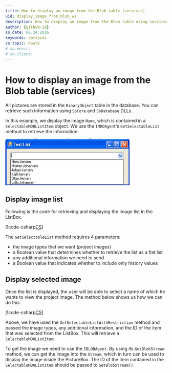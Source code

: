 ```yaml
---
title: How to display an image from the Blob table (services)
uid: display_image_from_blob_ws
description: How to display an image from the Blob table using services
author: {github-id}
so.date: 06.24.2016
keywords: services
so.topic: howto
# so.envir:
# so.client:
---
```


# How to display an image from the Blob table (services)

All pictures are stored in the `BinaryObject` table in the database. You can retrieve such information using `SoCore` and `SoDatabase` DLLs.

In this example, we display the image `Name`, which is contained in a `SelectableMDOListItem` object. We use the `IMDOAgent`’s `GetSelectableList` method to retrieve the information:

![01][img1]

## Display image list

Following is the code for retrieving and displaying the image list in the ListBox.

[!code-csharp[CS](includes/displayimagelist-services.cs)]

The `GetSelectableList` method requires 4 parameters:

* the image types that we want (project images)
* a Boolean value that determines whether to retrieve the list as a flat list
* any additional information we need to send
* a Boolean value that indicates whether to include only history values

## Display selected image

Once the list is displayed, the user will be able to select a name of which he wants to view the project image. The method below shows us how we can do this.

[!code-csharp[CS](includes/display-image-services.cs)]

Above, we have used the `GetSelectableListWithRestriction` method and passed the image types, any additional information, and the ID of the item that was selected from the ListBox. This will retrieve a `SelectableMDOListItem`.

To get the image we need to use the `IBLOBAgent`. By using its `GetBlobStream` method, we can get the image into the `Stream`, which in turn can be used to display the image inside the PictureBox. The ID of the item contained in the `SelectableMDOListItem` should be passed to `GetBlobStream()`.

<!-- Referenced images -->
[img1]: media/image001.jpg
